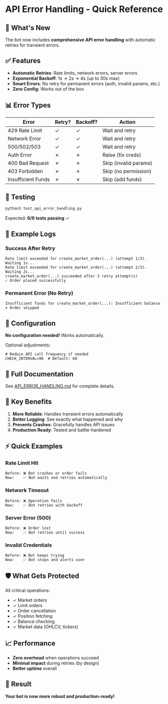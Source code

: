 # API Error Handling - Quick Reference

## 🚀 What's New

The bot now includes **comprehensive API error handling** with automatic retries for transient errors.

## ✅ Features

- **Automatic Retries**: Rate limits, network errors, server errors
- **Exponential Backoff**: 1s → 2s → 4s (up to 30s max)
- **Smart Errors**: No retry for permanent errors (auth, invalid params, etc.)
- **Zero Config**: Works out of the box

## 📊 Error Types

| Error | Retry? | Backoff? | Action |
|-------|--------|----------|--------|
| 429 Rate Limit | ✓ | ✓ | Wait and retry |
| Network Error | ✓ | ✓ | Wait and retry |
| 500/502/503 | ✓ | ✓ | Wait and retry |
| Auth Error | ✗ | ✗ | Raise (fix creds) |
| 400 Bad Request | ✗ | ✗ | Skip (invalid params) |
| 403 Forbidden | ✗ | ✗ | Skip (no permission) |
| Insufficient Funds | ✗ | ✗ | Skip (add funds) |

## 🧪 Testing

```bash
python3 test_api_error_handling.py
```

Expected: **6/6 tests passing** ✓

## 📝 Example Logs

### Success After Retry
```
Rate limit exceeded for create_market_order(...) (attempt 1/3). Waiting 1s...
Rate limit exceeded for create_market_order(...) (attempt 2/3). Waiting 2s...
create_market_order(...) succeeded after 2 retry attempt(s)
✓ Order placed successfully
```

### Permanent Error (No Retry)
```
Insufficient funds for create_market_order(...): Insufficient balance
✗ Order skipped
```

## 🔧 Configuration

**No configuration needed!** Works automatically.

Optional adjustments:
```env
# Reduce API call frequency if needed
CHECK_INTERVAL=90  # Default: 60
```

## 📖 Full Documentation

See [API_ERROR_HANDLING.md](API_ERROR_HANDLING.md) for complete details.

## 🎯 Key Benefits

1. **More Reliable**: Handles transient errors automatically
2. **Better Logging**: See exactly what happened and why
3. **Prevents Crashes**: Gracefully handles API issues
4. **Production Ready**: Tested and battle-hardened

## ⚡ Quick Examples

### Rate Limit Hit
```
Before: ❌ Bot crashes or order fails
Now:    ✅ Bot waits and retries automatically
```

### Network Timeout
```
Before: ❌ Operation fails
Now:    ✅ Bot retries with backoff
```

### Server Error (500)
```
Before: ❌ Order lost
Now:    ✅ Bot retries until success
```

### Invalid Credentials
```
Before: ❌ Bot keeps trying
Now:    ✅ Bot stops and alerts user
```

## 🛡️ What Gets Protected

All critical operations:
- ✓ Market orders
- ✓ Limit orders
- ✓ Order cancellation
- ✓ Position fetching
- ✓ Balance checking
- ✓ Market data (OHLCV, tickers)

## 📈 Performance

- **Zero overhead** when operations succeed
- **Minimal impact** during retries (by design)
- **Better uptime** overall

## 🎉 Result

**Your bot is now more robust and production-ready!**
